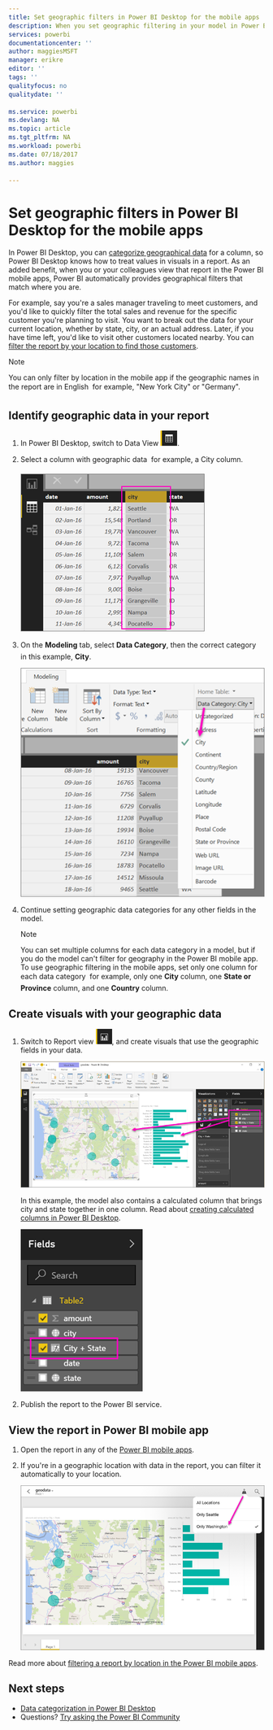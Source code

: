 ```yaml
---
title: Set geographic filters in Power BI Desktop for the mobile apps
description: When you set geographic filtering in your model in Power BI Desktop, you can filter data for your location automatically in the Power BI mobile apps.
services: powerbi
documentationcenter: ''
author: maggiesMSFT
manager: erikre
editor: ''
tags: ''
qualityfocus: no
qualitydate: ''

ms.service: powerbi
ms.devlang: NA
ms.topic: article
ms.tgt_pltfrm: NA
ms.workload: powerbi
ms.date: 07/18/2017
ms.author: maggies

---
```

# Set geographic filters in Power BI Desktop for the mobile apps
In Power BI Desktop, you can [categorize geographical data](desktop-data-categorization.md) for a column, so Power BI Desktop knows how to treat values in visuals in a report. As an added benefit, when you or your colleagues view that report in the Power BI mobile apps, Power BI automatically provides geographical filters that match where you are. 

For example, say you're a sales manager traveling to meet customers, and you'd like to quickly filter the total sales and revenue for the specific customer you're planning to visit. You want to break out the data for your current location, whether by state, city, or an actual address. Later, if you have time left, you'd like to visit other customers located nearby. You can [filter the report by your location to find those customers](mobile-apps-geographic-filtering.md).

> [!NOTE]
> You can only filter by location in the mobile app if the geographic names in the report are in English &#150; for example, "New York City" or "Germany".
> 
> 

## Identify geographic data in your report
1. In Power BI Desktop, switch to Data View ![Data View icon](media/desktop-mobile-geofiltering/pbi_desktop_data_icon.png).
2. Select a column with geographic data &#151; for example, a City column.
   
    ![City column](media/desktop-mobile-geofiltering/power-bi-desktop-geo-column.png)
3. On the **Modeling** tab, select **Data Category**, then the correct category &#151; in this example, **City**.
   
    ![Data category box](media/desktop-mobile-geofiltering/power-bi-desktop-geo-category.png)
4. Continue setting geographic data categories for any other fields in the model. 
   
   > [!NOTE]
   > You can set multiple columns for each data category in a model, but if you do the model can't filter for geography in the Power BI mobile app. To use geographic filtering in the mobile apps, set only one column for each data category &#151; for example, only one **City** column, one **State or Province** column, and one **Country** column. 
   > 
   > 

## Create visuals with your geographic data
1. Switch to Report view ![Report View icon](media/desktop-mobile-geofiltering/power-bi-desktop-report-icon.png), and create visuals that use the geographic fields in your data. 
   
    ![Report with map](media/desktop-mobile-geofiltering/power-bi-desktop-geo-report.png)
   
    In this example, the model also contains a calculated column that brings city and state together in one column. Read about [creating calculated columns in Power BI Desktop](desktop-calculated-columns.md).
   
    ![City + State field](media/desktop-mobile-geofiltering/power-bi-desktop-city-state-column.png)
2. Publish the report to the Power BI service.

## View the report in Power BI mobile app
1. Open the report in any of the [Power BI mobile apps](powerbi-power-bi-apps-for-mobile-devices.md).
2. If you're in a geographic location with data in the report, you can filter it automatically to your location.
   
    ![Geo filter in mobile app](media/desktop-mobile-geofiltering/power-bi-mobile-geo-map-set-filter.png)

Read more about [filtering a report by location in the Power BI mobile apps](mobile-apps-geographic-filtering.md).

## Next steps
* [Data categorization in Power BI Desktop](desktop-data-categorization.md)  
* Questions? [Try asking the Power BI Community](http://community.powerbi.com/)

